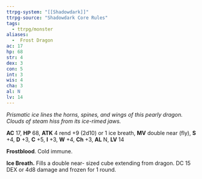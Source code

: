 ```yaml
---
ttrpg-system: "[[Shadowdark]]"
ttrpg-source: "Shadowdark Core Rules"
tags:
  - ttrpg/monster
aliases:
  -  Frost Dragon
ac: 17
hp: 68
str: 4
dex: 3
con: 5
int: 3
wis: 4
cha: 3
al: N
lv: 14
---
```


_Prismatic ice lines the horns, spines, and wings of this pearly dragon. Clouds of steam hiss from its ice-rimed jaws._

**AC** 17, **HP** 68, **ATK** 4 rend +9 (2d10) or 1 ice breath, **MV** double near (fly), **S** +4, **D** +3, **C** +5, **I** +3, **W** +4, **Ch** +3, **AL** N, **LV** 14

**Frostblood**. Cold immune. 

**Ice Breath.** Fills a double near- sized cube extending from dragon. DC 15 DEX or 4d8 damage and frozen for 1 round.

